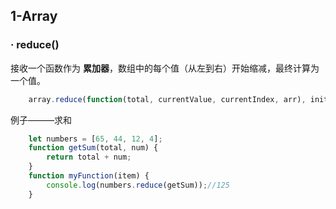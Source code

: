 ## 1-Array
### · reduce()
接收一个函数作为 __累加器__，数组中的每个值（从左到右）开始缩减，最终计算为一个值。
```javascript
    array.reduce(function(total, currentValue, currentIndex, arr), initialValue)
```
例子———求和
```javascript
    let numbers = [65, 44, 12, 4];
    function getSum(total, num) {
        return total + num;
    }
    function myFunction(item) {
        console.log(numbers.reduce(getSum));//125
    }
```
